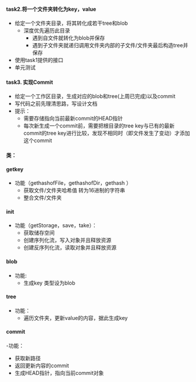 #### task2.将一个文件夹转化为key，value
- 给定一个文件夹目录，将其转化成若干tree和blob
  - 深度优先遍历此目录
    - 遇到自文件就转化为blob并保存
    - 遇到子文件夹就递归调用文件夹内部的子文件/文件夹最后构造tree并保存
- 使用task1提供的接口
- 单元测试
#### task3. 实现Commit
   - 给定一个工作区目录，生成对应的blob和tree(上周已完成)以及commit
   - 写代码之前先理清思路，写设计文档
- 提示：
   - 需要存储指向当前最新commit的HEAD指针
   - 每次新生成一个commit前，需要把根目录的tree key与已有的最新commit的tree key进行比较，发现不相同时（即文件发生了变动）才添加这个commit

#### 类：
#### getkey
- 功能（gethashofFile，gethashofDir，gethash ）
   - 获取文件/文件夹哈希值 转为16进制的字符串
   - 整合文件/文件夹
#### init
- 功能（getStorage，save，take）：
  - 获取储存空间
  - 创建序列化流，写入对象并且释放资源
  - 创建反序列化流，读取对象并且释放资源
#### blob
- 功能:
  - 生成key 类型设为blob
#### tree
- 功能：
   - 遍历文件夹，更新value的内容，据此生成key
#### commit
-功能：
 - 获取新路径 
- 返回更新内容的commit
- 生成HEAD指针，指向当前commit对象  
